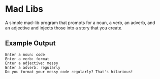 # Mad Libs

A simple mad-lib program that prompts for a noun, a verb, an adverb, and an
adjective and injects those into a story that you create.

## Example Output

```plaintext
Enter a noun: code
Enter a verb: format
Enter a adjective: messy
Enter a adverb: regularly
Do you format your messy code regularly? That's hilarious!
```
